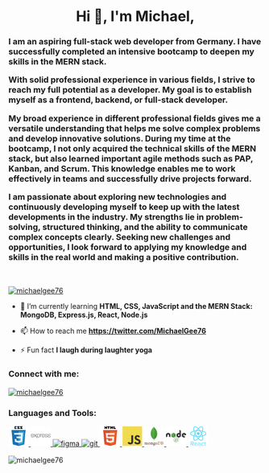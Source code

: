 <h1 align="center">Hi 👋, I'm Michael,</h1>
<h3 align="left">I am an aspiring full-stack web developer from Germany. I have successfully completed an intensive bootcamp to deepen my skills in the MERN stack.

With solid professional experience in various fields, I strive to reach my full potential as a developer. My goal is to establish myself as a frontend, backend, or full-stack developer.

My broad experience in different professional fields gives me a versatile understanding that helps me solve complex problems and develop innovative solutions. During my time at the bootcamp, I not only acquired the technical skills of the MERN stack, but also learned important agile methods such as PAP, Kanban, and Scrum. This knowledge enables me to work effectively in teams and successfully drive projects forward.

I am passionate about exploring new technologies and continuously developing myself to keep up with the latest developments in the industry. My strengths lie in problem-solving, structured thinking, and the ability to communicate complex concepts clearly. Seeking new challenges and opportunities, I look forward to applying my knowledge and skills in the real world and making a positive contribution.</h3><br>

<p align="left"> <a href="https://twitter.com/michaelgee76" target="blank"><img src="https://img.shields.io/twitter/follow/michaelgee76?logo=twitter&style=for-the-badge" alt="michaelgee76" /></a> </p>

- 🌱 I’m currently learning **HTML, CSS, JavaScript and the MERN Stack: MongoDB, Express.js, React, Node.js**

- 📫 How to reach me **https://twitter.com/MichaelGee76**

- ⚡ Fun fact **I laugh during laughter yoga**

<h3 align="left">Connect with me:</h3>
<p align="left">
<a href="https://twitter.com/michaelgee76" target="blank"><img align="center" src="https://raw.githubusercontent.com/rahuldkjain/github-profile-readme-generator/master/src/images/icons/Social/twitter.svg" alt="michaelgee76" height="30" width="40" /></a>
</p>

<h3 align="left">Languages and Tools:</h3>
<p align="left"> <a href="https://www.w3schools.com/css/" target="_blank" rel="noreferrer"> <img src="https://raw.githubusercontent.com/devicons/devicon/master/icons/css3/css3-original-wordmark.svg" alt="css3" width="40" height="40"/> </a> <a href="https://expressjs.com" target="_blank" rel="noreferrer"> <img src="https://raw.githubusercontent.com/devicons/devicon/master/icons/express/express-original-wordmark.svg" alt="express" width="40" height="40"/> </a> <a href="https://www.figma.com/" target="_blank" rel="noreferrer"> <img src="https://www.vectorlogo.zone/logos/figma/figma-icon.svg" alt="figma" width="40" height="40"/> </a> <a href="https://git-scm.com/" target="_blank" rel="noreferrer"> <img src="https://www.vectorlogo.zone/logos/git-scm/git-scm-icon.svg" alt="git" width="40" height="40"/> </a> <a href="https://www.w3.org/html/" target="_blank" rel="noreferrer"> <img src="https://raw.githubusercontent.com/devicons/devicon/master/icons/html5/html5-original-wordmark.svg" alt="html5" width="40" height="40"/> </a> <a href="https://developer.mozilla.org/en-US/docs/Web/JavaScript" target="_blank" rel="noreferrer"> <img src="https://raw.githubusercontent.com/devicons/devicon/master/icons/javascript/javascript-original.svg" alt="javascript" width="40" height="40"/> </a> <a href="https://www.mongodb.com/" target="_blank" rel="noreferrer"> <img src="https://raw.githubusercontent.com/devicons/devicon/master/icons/mongodb/mongodb-original-wordmark.svg" alt="mongodb" width="40" height="40"/> </a> <a href="https://nodejs.org" target="_blank" rel="noreferrer"> <img src="https://raw.githubusercontent.com/devicons/devicon/master/icons/nodejs/nodejs-original-wordmark.svg" alt="nodejs" width="40" height="40"/> </a> <a href="https://reactjs.org/" target="_blank" rel="noreferrer"> <img src="https://raw.githubusercontent.com/devicons/devicon/master/icons/react/react-original-wordmark.svg" alt="react" width="40" height="40"/> </a> </p>

<p><img align="center" src="https://github-readme-stats.vercel.app/api/top-langs?username=michaelgee76&show_icons=true&locale=en&layout=compact" alt="michaelgee76" /></p>



